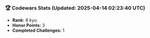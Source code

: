### 🏆 Codewars Stats (Updated: 2025-04-14 02:23:40 UTC)

- **Rank:** 8 kyu
- **Honor Points:** 3
- **Completed Challenges:** 1
